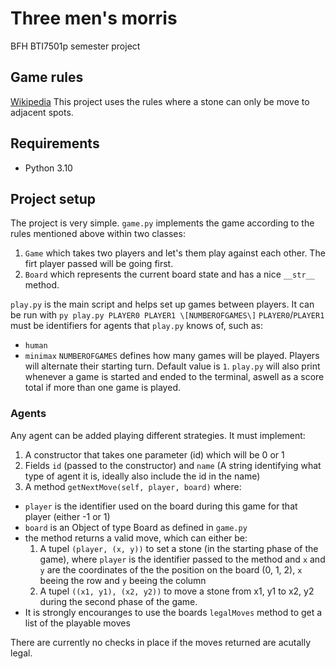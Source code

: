 # Three men's morris
BFH BTI7501p semester project

## Game rules
[Wikipedia](https://en.wikipedia.org/wiki/Three_men%27s_morris)
This project uses the rules where a stone can only be move to adjacent spots.

## Requirements
- Python 3.10

## Project setup
The project is very simple.
`game.py` implements the game according to the rules mentioned above within two classes:
1. `Game` which takes two players and let's them play against each other. The firt player passed will be going first.
2. `Board` which represents the current board state and has a nice `__str__` method.

`play.py` is the main script and helps set up games between players.
It can be run with `py play.py PLAYER0 PLAYER1 \[NUMBEROFGAMES\]`
`PLAYER0`/`PLAYER1` must be identifiers for agents that `play.py` knows of, such as:
- `human`
- `minimax`
`NUMBEROFGAMES` defines how many games will be played. Players will alternate their starting turn. Default value is `1`.
`play.py` will also print whenever a game is started and ended to the terminal, aswell as a score total if more than one game is played.

### Agents
Any agent can be added playing different strategies.
It must implement:
1. A constructor that takes one parameter (id) which will be 0 or 1
2. Fields `id` (passed to the constructor) and `name` (A string identifying what type of agent it is, ideally also include the id in the name)
3. A method `getNextMove(self, player, board)` where:
  - `player` is the identifier used on the board during this game for that player (either -1 or 1)
  - `board` is an Object of type Board as defined in `game.py`
  - the method returns a valid move, which can either be:
    1. A tupel `(player, (x, y))` to set a stone (in the starting phase of the game), where `player` is the identifier passed to the method and `x` and `y` are the coordinates of the the position on the board (0, 1, 2), `x` beeing the row and `y` beeing the column
    2. A tupel `((x1, y1), (x2, y2))` to move a stone from x1, y1 to x2, y2 during the second phase of the game.
  - It is strongly encouranges to use the boards `legalMoves` method to get a list of the playable moves

There are currently no checks in place if the moves returned are acutally legal.

